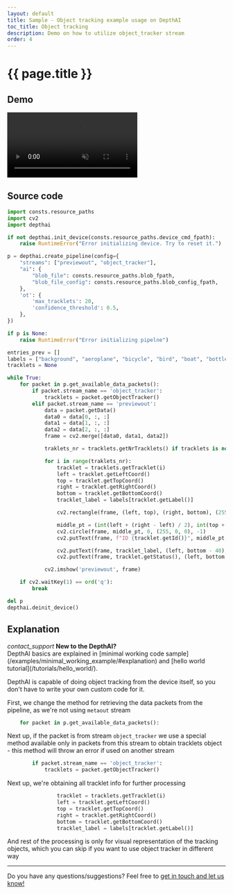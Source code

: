 ```yaml
---
layout: default
title: Sample - Object tracking example usage on DepthAI
toc_title: Object tracking
description: Demo on how to utilize object_tracker stream 
order: 4
---
```

# {{ page.title }}

## Demo

<video muted autoplay controls>
    <source src="/images/samples/tracking.mp4" type="video/mp4">
</video>

## Source code

```python
import consts.resource_paths
import cv2
import depthai

if not depthai.init_device(consts.resource_paths.device_cmd_fpath):
    raise RuntimeError("Error initializing device. Try to reset it.")

p = depthai.create_pipeline(config={
    "streams": ["previewout", "object_tracker"],
    "ai": {
        "blob_file": consts.resource_paths.blob_fpath,
        "blob_file_config": consts.resource_paths.blob_config_fpath,
    },
    'ot': {
        'max_tracklets': 20,
        'confidence_threshold': 0.5,
    },
})

if p is None:
    raise RuntimeError("Error initializing pipelne")

entries_prev = []
labels = ["background", "aeroplane", "bicycle", "bird", "boat", "bottle", "bus", "car", "cat", "chair", "cow", "diningtable", "dog", "horse", "motorbike", "person", "pottedplant", "sheep", "sofa", "train", "tvmonitor"]
tracklets = None

while True:
    for packet in p.get_available_data_packets():
        if packet.stream_name == 'object_tracker':
            tracklets = packet.getObjectTracker()
        elif packet.stream_name == 'previewout':
            data = packet.getData()
            data0 = data[0, :, :]
            data1 = data[1, :, :]
            data2 = data[2, :, :]
            frame = cv2.merge([data0, data1, data2])

            traklets_nr = tracklets.getNrTracklets() if tracklets is not None else 0

            for i in range(traklets_nr):
                tracklet = tracklets.getTracklet(i)
                left = tracklet.getLeftCoord()
                top = tracklet.getTopCoord()
                right = tracklet.getRightCoord()
                bottom = tracklet.getBottomCoord()
                tracklet_label = labels[tracklet.getLabel()]

                cv2.rectangle(frame, (left, top), (right, bottom), (255, 0, 0))

                middle_pt = (int(left + (right - left) / 2), int(top + (bottom - top) / 2))
                cv2.circle(frame, middle_pt, 0, (255, 0, 0), -1)
                cv2.putText(frame, f"ID {tracklet.getId()}", middle_pt, cv2.FONT_HERSHEY_SIMPLEX, 0.5, (255, 0, 0), 2)

                cv2.putText(frame, tracklet_label, (left, bottom - 40), cv2.FONT_HERSHEY_SIMPLEX, 0.5, (255, 0, 0), 2)
                cv2.putText(frame, tracklet.getStatus(), (left, bottom - 20), cv2.FONT_HERSHEY_SIMPLEX, 0.5, (255, 0, 0), 2)

            cv2.imshow('previewout', frame)

    if cv2.waitKey(1) == ord('q'):
        break

del p
depthai.deinit_device()
```

## Explanation
<div class="alert alert-primary" role="alert">
<i class="material-icons info">
contact_support
</i>
  <strong>New to the DepthAI?</strong><br/>
  <span class="small">DepthAI basics are explained in [minimal working code sample](/examples/minimal_working_example/#explanation) and [hello world tutorial](/tutorials/hello_world/).</span>
</div>

DepthAI is capable of doing object tracking from the device itself, so you don't have to write your own
custom code for it.

First, we change the method for retrieving the data packets from the pipeline, as we're not using `metaout` stream

```python
    for packet in p.get_available_data_packets():
```

Next up, if the packet is from stream `object_tracker` we use a special method available only in packets
from this stream to obtain tracklets object - this method will throw an error if used on another stream

```python
        if packet.stream_name == 'object_tracker':
            tracklets = packet.getObjectTracker()
``` 

Next up, we're obtaining all tracklet info for further processing

```python
                tracklet = tracklets.getTracklet(i)
                left = tracklet.getLeftCoord()
                top = tracklet.getTopCoord()
                right = tracklet.getRightCoord()
                bottom = tracklet.getBottomCoord()
                tracklet_label = labels[tracklet.getLabel()]
```

And rest of the processing is only for visual representation of the tracking objects, which you can skip if you 
want to use object tracker in different way

---

Do you have any questions/suggestions? Feel free to [get in touch and let us know!](/support)

